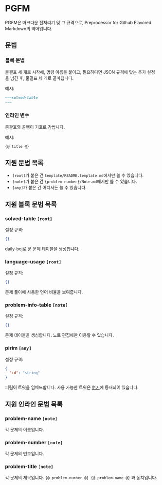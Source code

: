 # PGFM

PGFM은 마크다운 전처리기 및 그 규격으로, Preprocessor for Github Flavored Markdown의 약어입니다.

## 문법

### 블록 문법

물결표 세 개로 시작해, 명령 이름을 붙이고, 필요하다면 JSON 규격에 맞는 추가 설정을 넘긴 후, 물결표 세 개로 끝마칩니다.

예시:

```markdown
~~~solved-table
~~~
```

### 인라인 변수

중괄호와 골뱅이 기호로 감쌉니다.

예시:

```markdown
{@ title @}
```

## 지원 문법 목록

- `[root]`가 붙은 건 `template/README.template.md`에서만 쓸 수 있습니다.
- `[note]`가 붙은 건 `{problem-number}/Note.md`에서만 쓸 수 있습니다.
- `[any]`가 붙은 건 어디서든 쓸 수 있습니다.

## 지원 블록 문법 목록

### solved-table `[root]`

설정 규격:

```json
{}
```

daily-boj로 푼 문제 테이블을 생성합니다.

### language-usage `[root]`

설정 규격:

```json
{}
```

문제 풀이에 사용한 언어 비율을 보여줍니다.

### problem-info-table `[note]`

설정 규격:

```json
{}
```

문제 테이블을 생성합니다.
노트 편집에만 이용할 수 있습니다.

### pirim `[any]`

설정 규격:

```json
{
  "id": "string"
}
```

피림이 트윗을 임베드합니다. 사용 가능한 트윗은 [여기](./Pirim.md)에 등재되어 있습니다.

## 지원 인라인 문법 목록

### problem-name `[note]`

각 문제의 이름입니다.

### problem-number `[note]`

각 문제의 번호입니다.

### problem-title `[note]`

각 문제의 제목입니다.
`{@ problem-number @} {@ problem-name @}` 과 동치입니다.
